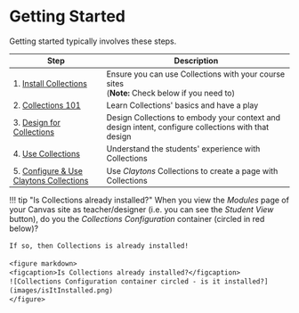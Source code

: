 # Getting Started

Getting started typically involves these steps.

| Step | Description |
| -------- | ----------- |
| 1. [Install Collections](./install/types-pre-requisites.md) | Ensure you can use Collections with your course sites <br> (**Note:** Check below if you need to) |
| 2. [Collections 101](./101/overview.md) | Learn Collections' basics and have a play |
| 3. [Design for Collections](./configure/configuration.md) | Design Collections to embody your context and design intent, configure collections with that design |
| 4. [Use Collections](./use/types.md) | Understand the students' experience with Collections |
| 5. [Configure & Use Claytons Collections](./claytons/overview.md) | Use _Claytons_ Collections to create a page with Collections |

!!! tip "Is Collections already installed?"
    When you view the _Modules_ page of your Canvas site as teacher/designer (i.e. you can see the _Student View_ button), do you the _Collections Configuration_ container (circled in red below)?
    
    If so, then Collections is already installed!  

    <figure markdown>
    <figcaption>Is Collections already installed?</figcaption>
    ![Collections Configuration container circled - is it installed?](images/isItInstalled.png)  
    </figure>

